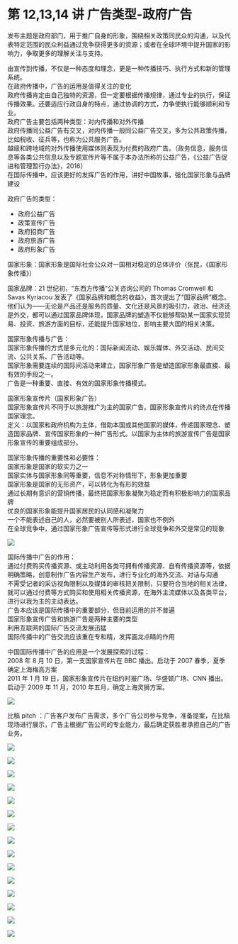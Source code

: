 # 第 12,13,14 讲 广告类型-政府广告

发布主题是政府部门，用于推广自身的形象，围绕相关政策同民众的沟通，以及代表特定范围的民众利益通过竞争获得更多的资源；或者在全球环境中提升国家的影响力，争取更多的理解关注与支持。

由宣传到传播，不仅是一种态度和理念，更是一种传播技巧、执行方式和新的管理系统。  
在政府传播中，广告的运用是值得关注的变化  
政府传播肯定由自己独特的资源，但一定要根据传播规律，通过专业的执行，保证传播效果。还要适应行政自身的特点，通过协调的方式，力争使执行能够顺利和专业。  
政府广告主要包括两种类型：对内传播和对外传播  
政府传播同公益广告有交叉，对内传播一般同公益广告交叉，多为公共政策传播，比如税收、征兵等，也称为公共服务广告。  
越级和跨地域的对外传播使用媒体则表现为付费的政府广告。（政务信息，服务信息等各类公共信息以及专题宣传片等不属于本办法所称的公益广告，《公益广告促进和管理暂行办法》，2016）   
在国际传播中，应该更好的发挥广告的作用，讲好中国故事，强化国家形象与品牌建设

政府广告的类型：  

* 政府公益广告  
* 政策宣传广告  
* 政府招商广告  
* 政府旅游广告  
* 政府形象广告

国家形象：国家形象是国际社会公众对一国相对稳定的总体评价（张昆，《国家形象传播》）

国家品牌：21 世纪初，“东西方传播”公关咨询公司的 Thomas Cromwell 和 Savas Kyriacou 发表了《国家品牌和概念的收益》，首次提出了“国家品牌”概念。  
他们认为——无论是产品还是服务的质量、文化还是风景的吸引力，政治、经济还是外交，都可以通过国家品牌体现，国家品牌的塑造不仅能够帮助某一国家实现贸易、投资、旅游方面的目标，还能提升国家地位，影响主要大国的相关决策。

国家形象传播与广告：  
国家形象传播的方式是多元化的：国际新闻流动、娱乐媒体、外交活动、民间交流、公共关系、广告活动等。  
国家形象需要连续的国际间活动来建立，国家形象广告是塑造国家形象最直接、最有效的手段之一。  
广告是一种重要、直接、有效的国家形象传播模式。  

国家形象宣传片（国家形象广告）  
国家形象宣传片不同于以旅游推广为主的国家广告。国家形象宣传片的终点在传播国家理念。  
定义：以国家和政府机构为主体，借助本国或其他国家的媒体，传递国家理念、塑造国家品牌、宣传国家形象的一种广告形式。以国家为主体的旅游宣传广告是国家形象宣传的重要组成部分。

国家形象传播的重要性和必要性：  
国家形象是国家的软实力之一  
国家实体与国家形象同等重要，信息不对称情形下，形象更加重要  
国家形象是国家的无形资产，可以转化为有形的效益  
通过长期有意识的营销传播，最终把国家形象凝聚为稳定而有积极影响力的国家品牌  
优良的国家形象能提升国家居民的认同感和凝聚力  
一个不能表述自己的人，必然要被别人所表述，国家也不例外  
在全球竞争中，通过国家形象广告宣传等形式进行全球竞争和外交是常见的现象

![](vx_images/205771917239674.png)

国际传播中广告的作用：  
通过付费购买传播资源、或主动利用各类可拥有传播资源、自有传播资源等，依据明确策略，创意制作广告内容生产发布，进行专业化的海外交流、对话与沟通  
不需受记者的采访视角限制以及媒体的审核把关限制，只要符合当地的相关法律，就可以通过付费等方式购买和使用相关传播资源，在海外主流媒体以及各类平台，进行以我为主的主动表达。  
广告本应该是国际传播中的重要部分，但目前运用的并不普遍  
国家形象宣传广告和旅游广告是两种主要的类型  
利用互联网的国际广告交流发展迅猛  
国际传播中的广告交流应该重在专和精，发挥画龙点睛的作用

中国国际传播中广告的应用是一个发展探索的过程：  
2008 年 8 月 10 日，第一支国家宣传片在 BBC 播出。启动于 2007 春季，夏季确定上海梅高方案  
2011 年 1 月 19 日，国家形象宣传片在纽约时报广场、华盛顿广场、CNN 播出。启动于 2009 年 11 月，2010 年五月，确定上海灵狮方案。

![](vx_images/122035310221254.png)

比稿 pitch ：广告客户发布广告需求，多个广告公司参与竞争，准备提案，在比稿现场进行展示，广告主根据广告公司的专业能力，最后确定获胜者承担自己的广告业务。

![](vx_images/364160411239680.png)

 ![](vx_images/561360611227547.png)
 
![](vx_images/431720911247713.png)

![](vx_images/52901011240382.png)

![](vx_images/406061011236937.png)

![](vx_images/174731211232691.png)

![](vx_images/22651511250571.png)

![](vx_images/243531611248175.png)

![](vx_images/96442411245677.png)

![](vx_images/318482411226918.png)

![](vx_images/515582411249358.png)

![](vx_images/141212511244494.png)

![](vx_images/349143211238040.png)

![](vx_images/512643211231174.png)

![](vx_images/51983311221704.png)

